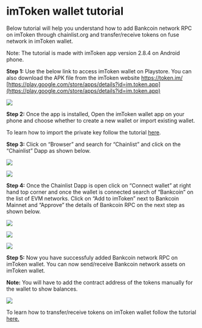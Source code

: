 # imToken wallet tutorial

Below tutorial will help you understand how to add Bankcoin network RPC on imToken through chainlist.org and transfer/receive tokens on fuse network in imToken wallet.   
  
 Note: The tutorial is made with imToken app version 2.8.4 on Android phone.  
  
 **Step 1:** Use the below link to access imToken wallet on Playstore. You can also download the APK file from the imToken website https://token.im/  
 [https://play.google.com/store/apps/details?id=im.token.app](https://play.google.com/store/apps/details?id=im.token.app)

![](../../.gitbook/assets/image%20%287%29.png)

  
 **Step 2:** Once the app is installed, Open the imToken wallet app on your phone and choose whether to create a new wallet or import existing wallet.  
  
 To learn how to import the private key follow the tutorial [here](https://token.im/hc/en/articles/360035109054-How-to-import-private-key-or-keystore-).  
  
 **Step 3:** Click on “Browser” and search for “Chainlist” and click on the “Chainlist” Dapp as shown below.

![](../../.gitbook/assets/2.jpg)

![](../../.gitbook/assets/3.jpg)

**Step 4:** Once the Chainlist Dapp is open click on “Connect wallet” at right hand top corner and once the wallet is connected search of “Bankcoin” on the list of EVM networks. Click on “Add to imToken” next to Bankcoin Mainnet and “Approve” the details of Bankcoin RPC on the next step as shown below.

![](../../.gitbook/assets/4.jpg)

![](../../.gitbook/assets/5.jpg)

![](../../.gitbook/assets/6.jpg)

**Step 5:** Now you have successfuly added Bankcoin network RPC on imToken wallet. You can now send/receive Bankcoin network assets on imToken wallet.  
  
 **Note:** You will have to add the contract address of the tokens manually for the wallet to show balances.  


![](../../.gitbook/assets/7.jpg)

To learn how to transfer/receive tokens on imToken wallet follow the tutorial [here.](https://support.token.im/hc/en-us/articles/360002085254-How-do-I-transfer-and-receive-)

